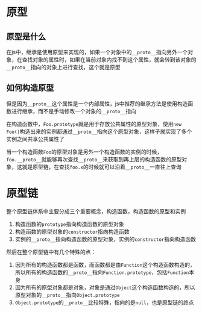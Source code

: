 # 原型
## 原型是什么
在js中，继承是使用原型来实现的，如果一个对象中的`__proto__`指向另外一个对象，在查找对象的属性时，如果在当前对象内找不到这个属性，就会转到该对象的`__proto__`指向的对象上进行查找，这个就是原型
## 如何构造原型
但是因为`__proto__`这个属性是一个内部属性，js中推荐的继承方法是使用构造函数进行继承，而不是手动修改一个对象的`__proto__`指向

在构造函数中，`Foo.prototype`就是用于存放公共属性的原型对象，使用`new Foo()`构造出来的实例都通过`__proto__`指向这个原型对象，这样子就实现了多个实例之间共享公共属性了

当一个构造函数`Foo`的原型对象是另外一个构造函数的实例的时候，`foo.__proto__`就能够再次查找`__proto__`来获取到再上层的构造函数的原型对象，这就是原型链，在查找`foo.x`的时候就可以沿着`__proto__`一直往上查询

# 原型链
整个原型链体系中主要分成三个重要概念，构造函数，构造函数的原型和实例
1. 构造函数的`prototype`指向构造函数的原型对象
2. 构造函数的原型对象的`constructor`指向构造函数
3. 实例的`__proto__`指向构造函数的原型对象，实例的`constructor`指向构造函数

然后在整个原型链中有几个特殊的点：
1. 因为所有的构造函数都是函数，而函数都是由`Function`这个构造函数构造的，所以所有的构造函数的`__proto__`指向`Function.prototype`，包括`Function`本身
2. 因为所有的原型对象都是对象，对象是通过`Object`这个构造函数构造的，所以原型对象的`__proto__`指向`Object.prototype`
3. `Object.prototype`的`__proto__`比较特殊，指向的是`null`，也是原型链的终点

